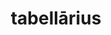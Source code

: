 ---
title: tabellārius
meaning: courier, mailman
ch: [thirteen, fourteen]
pos: noun
stem: tabellāri
genend: ī
abbgender: m.
abbgender2: masc.
gender: masculine
declension: second
sixms: T
---